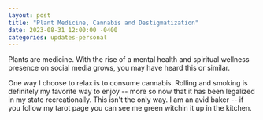 ```yaml
---
layout: post
title: "Plant Medicine, Cannabis and Destigmatization"
date: 2023-08-31 12:00:00 -0400
categories: updates-personal
---
```


Plants are medicine. With the rise of a mental health and spiritual wellness presence on social media grows, you may have heard this or similar. 



One way I choose to relax is to consume cannabis. Rolling and smoking is definitely my favorite way to enjoy -- more so now that it has been legalized in my state recreationally. This isn't the only way. I am an avid baker -- if you follow my tarot page you can see me green witchin it up in the kitchen.